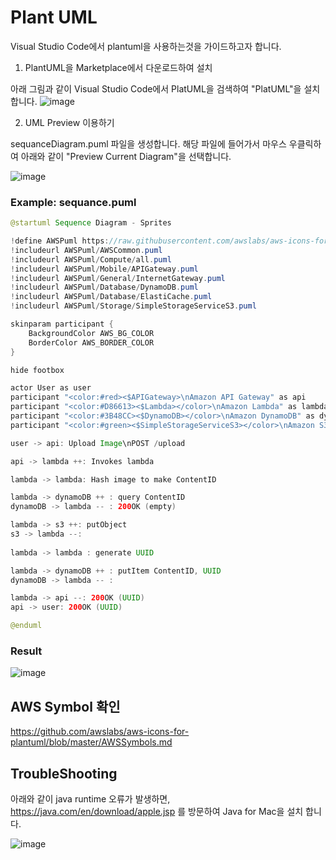 # Plant UML

Visual Studio Code에서 plantuml을 사용하는것을 가이드하고자 합니다. 

1) PlantUML을 Marketplace에서 다운로드하여 설치 

아래 그림과 같이 Visual Studio Code에서 PlatUML을 검색하여 "PlatUML"을 설치합니다. 
![image](https://user-images.githubusercontent.com/52392004/156680810-482a405d-ad3a-4970-bb59-71ef3f495a7e.png)

2) UML Preview 이용하기 

sequanceDiagram.puml 파일을 생성합니다. 
해당 파일에 들어가서 마우스 우클릭하여 아래와 같이 "Preview Current Diagram"을 선택합니다. 

![image](https://user-images.githubusercontent.com/52392004/156681010-6bd3b473-5daa-4dba-a91a-41df440d0640.png)


### Example: sequance.puml
```java
@startuml Sequence Diagram - Sprites

!define AWSPuml https://raw.githubusercontent.com/awslabs/aws-icons-for-plantuml/master/dist
!includeurl AWSPuml/AWSCommon.puml
!includeurl AWSPuml/Compute/all.puml
!includeurl AWSPuml/Mobile/APIGateway.puml
!includeurl AWSPuml/General/InternetGateway.puml
!includeurl AWSPuml/Database/DynamoDB.puml
!includeurl AWSPuml/Database/ElastiCache.puml
!includeurl AWSPuml/Storage/SimpleStorageServiceS3.puml

skinparam participant {
    BackgroundColor AWS_BG_COLOR
    BorderColor AWS_BORDER_COLOR
}

hide footbox

actor User as user
participant "<color:#red><$APIGateway>\nAmazon API Gateway" as api
participant "<color:#D86613><$Lambda></color>\nAmazon Lambda" as lambda
participant "<color:#3B48CC><$DynamoDB></color>\nAmazon DynamoDB" as dynamoDB
participant "<color:#green><$SimpleStorageServiceS3></color>\nAmazon S3" as s3

user -> api: Upload Image\nPOST /upload

api -> lambda ++: Invokes lambda

lambda -> lambda: Hash image to make ContentID

lambda -> dynamoDB ++ : query ContentID
dynamoDB -> lambda -- : 200OK (empty)

lambda -> s3 ++: putObject
s3 -> lambda --:
 
lambda -> lambda : generate UUID

lambda -> dynamoDB ++ : putItem ContentID, UUID
dynamoDB -> lambda -- :

lambda -> api --: 200OK (UUID)
api -> user: 200OK (UUID)

@enduml
```

### Result

![image](https://user-images.githubusercontent.com/52392004/156871212-7c8afc29-65ec-49ff-bc39-2802a1d903ef.png)

## AWS Symbol 확인

https://github.com/awslabs/aws-icons-for-plantuml/blob/master/AWSSymbols.md


## TroubleShooting
아래와 같이 java runtime 오류가 발생하면, https://java.com/en/download/apple.jsp 를 방문하여 Java for Mac을 설치 합니다. 

![image](https://user-images.githubusercontent.com/52392004/156681250-bf2abee3-a502-43d4-9396-6d117369207c.png)

